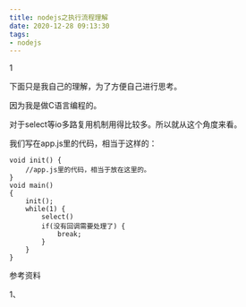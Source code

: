 ```yaml
---
title: nodejs之执行流程理解
date: 2020-12-28 09:13:30
tags:
- nodejs
---
```


1

下面只是我自己的理解，为了方便自己进行思考。

因为我是做C语言编程的。

对于select等io多路复用机制用得比较多。所以就从这个角度来看。

我们写在app.js里的代码，相当于这样的：

```
void init() {
	//app.js里的代码，相当于放在这里的。
}
void main()
{
	init();
	while(1) {
		select()
		if(没有回调需要处理了) {
			break;
		}
	}
}
```



参考资料

1、

